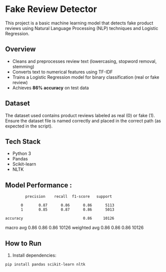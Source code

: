 #  Fake Review Detector

This project is a basic machine learning model that detects fake product reviews using Natural Language Processing (NLP) techniques and Logistic Regression.

##  Overview

- Cleans and preprocesses review text (lowercasing, stopword removal, stemming)
- Converts text to numerical features using TF-IDF
- Trains a Logistic Regression model for binary classification (real or fake review)
- Achieves **86% accuracy** on test data

##  Dataset

The dataset used contains product reviews labeled as real (0) or fake (1).  
Ensure the dataset file is named correctly and placed in the correct path (as expected in the script).

##  Tech Stack

- Python 3
- Pandas
- Scikit-learn
- NLTK

##  Model Performance : 

             precision    recall  f1-score   support

           0       0.87      0.86      0.86      5113
           1       0.85      0.87      0.86      5013

    accuracy                           0.86     10126
   macro avg       0.86      0.86      0.86     10126
weighted avg       0.86      0.86      0.86     10126



##  How to Run

1. Install dependencies:

```bash
pip install pandas scikit-learn nltk



